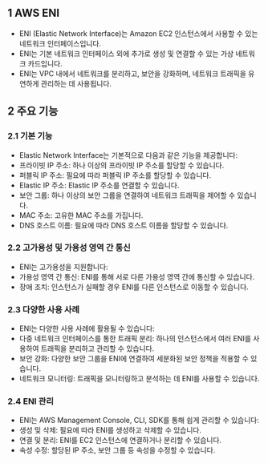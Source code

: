 ## 1 AWS ENI

- ENI (Elastic Network Interface)는 Amazon EC2 인스턴스에서 사용할 수 있는 네트워크 인터페이스입니다.
- ENI는 기본 네트워크 인터페이스 외에 추가로 생성 및 연결할 수 있는 가상 네트워크 카드입니다.
- ENI는 VPC 내에서 네트워크를 분리하고, 보안을 강화하며, 네트워크 트래픽을 유연하게 관리하는 데 사용됩니다.



## 2 주요 기능

### 2.1 기본 기능

- Elastic Network Interface는 기본적으로 다음과 같은 기능을 제공합니다:
- 프라이빗 IP 주소: 하나 이상의 프라이빗 IP 주소를 할당할 수 있습니다.
- 퍼블릭 IP 주소: 필요에 따라 퍼블릭 IP 주소를 할당할 수 있습니다.
- Elastic IP 주소: Elastic IP 주소를 연결할 수 있습니다.
- 보안 그룹: 하나 이상의 보안 그룹을 연결하여 네트워크 트래픽을 제어할 수 있습니다.
- MAC 주소: 고유한 MAC 주소를 가집니다.
- DNS 호스트 이름: 필요에 따라 DNS 호스트 이름을 할당할 수 있습니다.



### 2.2 고가용성 및 가용성 영역 간 통신

- ENI는 고가용성을 지원합니다:
- 가용성 영역 간 통신: ENI를 통해 서로 다른 가용성 영역 간에 통신할 수 있습니다.
- 장애 조치: 인스턴스가 실패할 경우 ENI를 다른 인스턴스로 이동할 수 있습니다.



### 2.3 다양한 사용 사례

- ENI는 다양한 사용 사례에 활용될 수 있습니다:
- 다중 네트워크 인터페이스를 통한 트래픽 분리: 하나의 인스턴스에서 여러 ENI를 사용하여 트래픽을 분리하고 관리할 수 있습니다.
- 보안 강화: 다양한 보안 그룹을 ENI에 연결하여 세분화된 보안 정책을 적용할 수 있습니다.
- 네트워크 모니터링: 트래픽을 모니터링하고 분석하는 데 ENI를 사용할 수 있습니다.



### 2.4 ENI 관리

- ENI는 AWS Management Console, CLI, SDK를 통해 쉽게 관리할 수 있습니다:
- 생성 및 삭제: 필요에 따라 ENI를 생성하고 삭제할 수 있습니다.
- 연결 및 분리: ENI를 EC2 인스턴스에 연결하거나 분리할 수 있습니다.
- 속성 수정: 할당된 IP 주소, 보안 그룹 등 속성을 수정할 수 있습니다.
